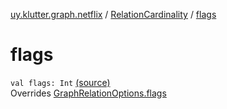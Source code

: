 [uy.klutter.graph.netflix](../index.md) / [RelationCardinality](index.md) / [flags](.)


# flags
<code>val flags: Int</code> [(source)](https://github.com/kohesive/klutter/blob/master/netflix-graph-jdk6/src/main/kotlin/uy/klutter/graph/netflix/NetflixGraph.kt#L28)<br/>Overrides [GraphRelationOptions.flags](../-graph-relation-options/flags.md)


